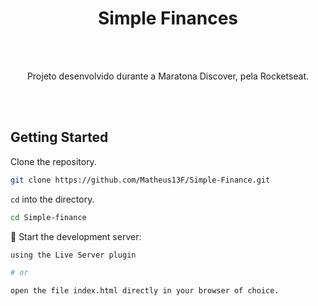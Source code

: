 <h1 align="center">
	Simple Finances
</h1>
<br>
<br>

<p align="center"> Projeto desenvolvido durante a Maratona Discover, pela Rocketseat.</p>

<br>
<br>

## Getting Started

Clone the repository.

```sh
git clone https://github.com/Matheus13F/Simple-Finance.git
```

`cd` into the directory.

```sh
cd Simple-finance
```

🚀 Start the development server:

```sh
using the Live Server plugin

# or

open the file index.html directly in your browser of choice.
```
